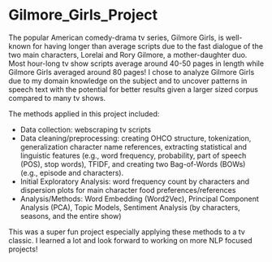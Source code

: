 # Gilmore_Girls_Project

The popular American comedy-drama tv series, Gilmore Girls, is well-known for having longer than average scripts due to the fast dialogue of the two main characters, Lorelai and Rory Gilmore, a mother-daughter duo. Most hour-long tv show scripts average around 40-50 pages in length while Gilmore Girls averaged around 80 pages! I chose to analyze Gilmore Girls due to my domain knowledge on the subject and to uncover patterns in speech text with the potential for better results given a larger sized corpus compared to many tv shows.

The methods applied in this project included:

* Data collection: webscraping tv scripts
* Data cleaning/preprocessing: creating OHCO structure, tokenization, generalization character name references, extracting statistical and linguistic features (e.g., word frequency, probability, part of speech (POS), stop words), TFIDF, and creating two Bag-of-Words (BOWs) (e.g., episode and characters). 
* Initial Exploratory Analysis: word frequency count by characters and dispersion plots for main character food preferences/references
* Analysis/Methods: Word Embedding (Word2Vec), Principal Component Analysis (PCA), Topic Models, Sentiment Analysis (by characters, seasons, and the entire show)

This was a super fun project especially applying these methods to a tv classic. I learned a lot and look forward to working on more NLP focused projects!

